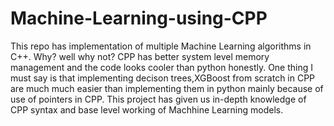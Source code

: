 # Machine-Learning-using-CPP
This repo has implementation of multiple Machine Learning algorithms in C++. Why? well why not? 
CPP has better system level memory management and the code looks cooler than python honestly. One thing I must say is that implementing decison trees,XGBoost from scratch in CPP are much much easier than implementing them in python mainly because of use of pointers in CPP. 
This project has given us in-depth knowledge of CPP syntax and base level working of Machhine Learning models. 
